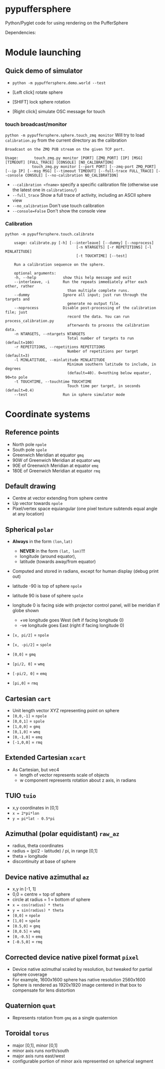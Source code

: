 # pypuffersphere
Python/Pyglet code for using rendering on the PufferSphere

Dependencies:


# Module launching

## Quick demo of simulator
* `python -m pypuffersphere.demo.world --test`

* [Left click] rotate sphere
* [SHIFT] lock sphere rotation
* [Right click] simulate OSC message for touch

### **touch broadcast/monitor**
`python -m pypuffersphere.sphere.touch_zmq monitor` 
Will try to load `calibration.py` from the current directory as the calibration

    Broadcast on the ZMQ PUB stream on the given TCP port.

    Usage:       touch_zmq.py monitor [PORT] [ZMQ_PORT] [IP] [MSG] [TIMEOUT] [FULL_TRACE] [CONSOLE] [NO_CALIBRATION]
                touch_zmq.py monitor [--port PORT] [--zmq-port ZMQ_PORT] [--ip IP] [--msg MSG] [--timeout TIMEOUT] [--full-trace FULL_TRACE] [--console CONSOLE] [--no-calibration NO_CALIBRATION]

* `--calibration <fname>` specify a specific calibration file (otherwise use the latest one in `calibrations/`)
* `--full_trace` Show a full trace of activity, including an ASCII sphere view
* `--no_calibration` Don't use touch calibration
* `--console=False` Don't show the console view

### Calibration
`python -m pypuffersphere.touch.calibrate`

        usage: calibrate.py [-h] [--interleave] [--dummy] [--noprocess]
                                    [-n NTARGETS] [-r REPETITIONS] [-l MINLATITUDE]
                                    [-t TOUCHTIME] [--test]

        Run a calibration sequence on the sphere.

        optional arguments:
        -h, --help            show this help message and exit
        --interleave, -i      Run the repeats immediately after each other, rather
                                than multiple complete runs.
        --dummy               Ignore all input; just run through the targets and
                                generate no output file.
        --noprocess           Disable post-processing of the calibration file; just
                                record the data. You can run process_calibration.py
                                afterwards to process the calibration data.
        -n NTARGETS, --ntargets NTARGETS
                                Total number of targets to run (default=100)
        -r REPETITIONS, --repetitions REPETITIONS
                                Number of repetitions per target (default=3)
        -l MINLATITUDE, --minlatitude MINLATITUDE
                                Minimum southern latitude to include, in degrees
                                (default=40). 0=nothing below equator, 90=to pole
        -t TOUCHTIME, --touchtime TOUCHTIME
                                Touch time per target, in seconds (default=0.4)
        --test                Run in sphere simulator mode

# Coordinate systems

## Reference points
* North pole `npole` 
* South pole `spole` 
* Greenwich Meridian at equator `gmq` 
* 90W of Greenwich Meridian at equator `wmq` 
* 90E of Greenwich Meridian at equator `emq` 
* 180E of Greenwich Meridian at equator `rmq` 

## Default drawing
* Centre at vector extending from sphere centre
* Up vector towards `npole`
* Pixel/vertex space equiangular (one pixel texture subtends equal angle at any location)

## Spherical `polar`
* **Always** in the form `(lon,lat)`
    * **NEVER** in the form `(lat, lon)`!!!
    * longitude (around equator), 
    * latitude (towards away/from equator)
* Computed and stored in radians, except for human display (debug print out)
* latitude -90  is top of sphere `npole`
* latitude 90  is base of sphere `spole`
* longitude 0 is facing side with projector control panel, will be meridian if globe shown
    * +ve longitude goes West (left if facing longitude 0)
    * -ve longitude goes East (right if facing longitude 0)

* `[x, pi/2]` = `npole`
* `[x, -pi/2]` = `spole`
* `[0,0]` = `gmq`
* `[pi/2, 0]` = `wmq`
* `[-pi/2, 0]` = `emq`
* `[pi,0]` = `rmq`

## Cartesian `cart`
* Unit length vector XYZ representing point on sphere
* `[0,0,-1]` = `npole`
* `[0,0,1]` = `spole`
* `[1,0,0]` = `gmq`
* `[0,1,0]` = `wmq`
* `[0,-1,0]` = `emq`
* `[-1,0,0]` = `rmq`

## Extended Cartesian `xcart`
* As Cartesian, but vec4
    * length of vector represents scale of objects
    * w component represents rotation about z axis, in radians

## TUIO `tuio`
* x,y coordinates in [0,1]    
* `x = 2*pi*lon`
* `y = pi*lat - 0.5*pi`

## Azimuthal (polar equidistant) `raw_az`
* radius, theta coordinates
* radius = (pi/2 - latitude) / pi, in range [0,1]
* theta = longitude
* discontinuity at base of sphere


## Device native azimuthal `az`
* x,y in [-1, 1] 
* 0,0 = centre = top of sphere
* circle at radius = 1 = bottom of sphere
* `x = cos(radius) * theta `
* `y = sin(radius) * theta`
* `[0,0]` = `npole`
* `[1,0]` = `spole`
* `[0.5,0]` = `gmq`
* `[0,0.5]` = `wmq`
* `[0,-0.5]` = `emq`
* `[-0.5,0]` = `rmq`

## Corrected device native pixel format `pixel`
* Device native azimuthal scaled by resolution, but tweaked for partial sphere coverage
* For example, 1600x1600 sphere has native resolution 2560x1600
* Sphere is rendered as 1920x1920 image centered in that box to compensate for lens distortion

## Quaternion `quat`
* Represents rotation from `gmq` as a single quaternion

## Toroidal `torus`
* major [0,1], minor [0,1]
* minor axis runs north/south 
* major axis runs east/west 
* configurable portion of minor axis represented on spherical segment
